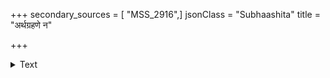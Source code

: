 +++
secondary_sources = [ "MSS_2916",]
jsonClass = "Subhaashita"
title = "अर्थग्रहणे न"

+++

<details><summary>Text</summary>

अर्थग्रहणे न तथा दुनोति कटुकूजितैर्यथा पिशुनः।  
रुधिरादानादधिकं दुनोति कर्णे क्वणन् मशकः॥
</details>
